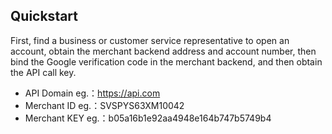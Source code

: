 ## Quickstart

First, find a business or customer service representative to open an account, obtain the merchant backend address and account number, then bind the Google verification code in the merchant backend, and then obtain the API call key.

* API Domain  eg.：https://api.com
* Merchant ID  eg.：SVSPYS63XM10042
* Merchant KEY eg.：b05a16b1e92aa4948e164b747b5749b4
